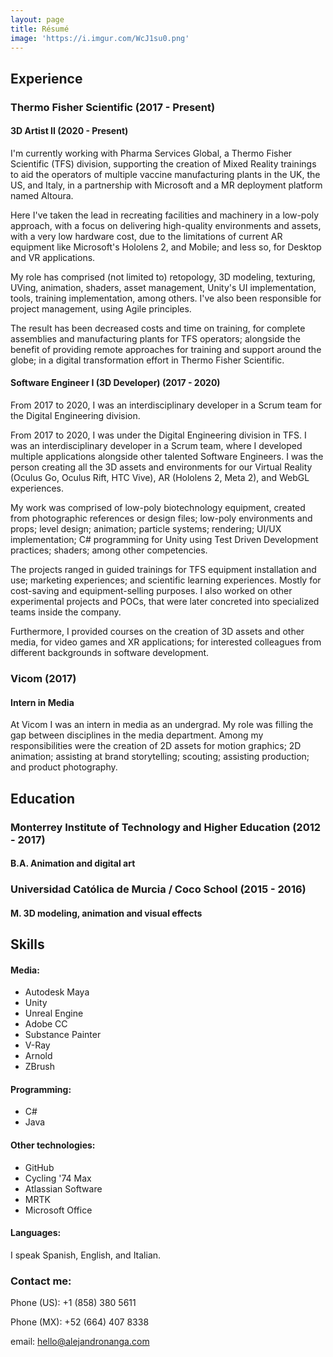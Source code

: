 ```yaml
---
layout: page
title: Résumé
image: 'https://i.imgur.com/WcJ1su0.png'
---
```


## <b>Experience</b>
### Thermo Fisher Scientific (2017 - Present)
#### 3D Artist II (2020 - Present)
I'm currently working with Pharma Services Global, a Thermo Fisher Scientific (TFS) division, supporting the creation of Mixed Reality trainings to aid the operators of multiple vaccine manufacturing plants in the UK, the US, and Italy, in a partnership with Microsoft and a MR deployment platform named Altoura.

Here I've taken the lead in recreating facilities and machinery in a low-poly approach, with a focus on delivering high-quality environments and assets, with a very low hardware cost, due to the limitations of current AR equipment like Microsoft's Hololens 2, and Mobile; and less so, for Desktop and VR applications.

My role has comprised (not limited to) retopology, 3D modeling, texturing, UVing, animation, shaders, asset management, Unity's UI implementation, tools, training implementation, among others. I've also been responsible for project management, using Agile principles.

The result has been decreased costs and time on training, for complete assemblies and manufacturing plants for TFS operators; alongside the benefit of providing remote approaches for training and support around the globe; in a digital transformation effort in Thermo Fisher Scientific.

#### Software Engineer I (3D Developer) (2017 - 2020)
From 2017 to 2020, I was an interdisciplinary developer in a Scrum team for the Digital Engineering division.

From 2017 to 2020, I was under the Digital Engineering division in TFS. I was an interdisciplinary developer in a Scrum team, where I developed multiple applications alongside other talented Software Engineers. I was the person creating all the 3D assets and environments for our Virtual Reality (Oculus Go, Oculus Rift, HTC Vive), AR (Hololens 2, Meta 2), and WebGL experiences.

My work was comprised of low-poly biotechnology equipment, created from photographic references or design files; low-poly environments and props; level design; animation; particle systems; rendering; UI/UX implementation; C# programming for Unity using Test Driven Development practices; shaders; among other competencies.

The projects ranged in guided trainings for TFS equipment installation and use; marketing experiences; and scientific learning experiences. Mostly for cost-saving and equipment-selling purposes. I also worked on other experimental projects and POCs, that were later concreted into specialized teams inside the company.

Furthermore, I provided courses on the creation of 3D assets and other media, for video games and XR applications; for interested colleagues from different backgrounds in software development.


### Vicom (2017)
#### Intern in Media
At Vicom I was an intern in media as an undergrad. My role was filling the gap between disciplines in the media department. Among my responsibilities were the creation of 2D assets for motion graphics; 2D animation; assisting at brand storytelling; scouting; assisting production; and product photography.

## <b>Education</b>
### Monterrey Institute of Technology and Higher Education (2012 - 2017)
#### B.A. Animation and digital art
### Universidad Católica de Murcia / Coco School (2015 - 2016)
#### M. 3D modeling, animation and visual effects

## <b>Skills</b>
#### Media:
* Autodesk Maya
* Unity
* Unreal Engine
* Adobe CC
* Substance Painter
* V-Ray
* Arnold
* ZBrush

#### Programming:
* C#
* Java

#### Other technologies:
* GitHub
* Cycling '74 Max
* Atlassian Software
* MRTK
* Microsoft Office

#### Languages:
I speak Spanish, English, and Italian.

### Contact me:
Phone (US): +1 (858) 380 5611

Phone (MX): +52 (664) 407 8338

email: hello@alejandronanga.com
